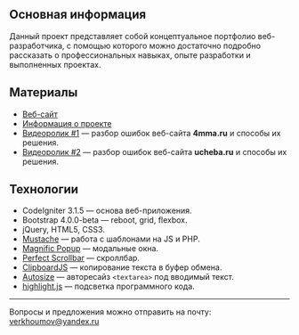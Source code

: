 Основная информация
---
Данный проект представляет собой концептуальное портфолио веб-разработчика, с помощью которого можно достаточно подробно рассказать о профессиональных навыках, опыте разработки и выполненных проектах.

Материалы
---
* [Веб-сайт](https://verkhoumov.ru/)
* [Информация о проекте](https://verkhoumov.ru/projects/portfolio)
* [Видеоролик #1](https://youtu.be/pIGFiuudEeE) — разбор ошибок веб-сайта **4mma.ru** и способы их решения.
* [Видеоролик #2](https://youtu.be/FulhuKlPsx0) — разбор ошибок веб-сайта **ucheba.ru** и способы их решения.

Технологии
---
* CodeIgniter 3.1.5 — основа веб-приложения.
* Bootstrap 4.0.0-beta — reboot, grid, flexbox.
* jQuery, HTML5, CSS3.
* [Mustache](https://github.com/janl/mustache.js) — работа с шаблонами на JS и PHP.
* [Magnific Popup](https://github.com/dimsemenov/Magnific-Popup/) — модальные окна.
* [Perfect Scrollbar](https://github.com/noraesae/perfect-scrollbar) — скроллбар.
* [ClipboardJS](https://clipboardjs.com/) — копирование текста в буфер обмена.
* [Autosize](https://github.com/jackmoore/autosize) — авторесайз `<textarea>` под вводимый текст.
* [highlight.js](https://highlightjs.org/) — подсветка программного кода.

---
Вопросы и предложения можно отправить на почту: verkhoumov@yandex.ru
